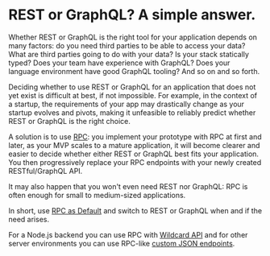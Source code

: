 # REST or GraphQL? A simple answer.

Whether REST or GraphQL is the right tool for your application depends on many factors:
do you need third parties to be able to access your data?
What are third parties going to do with your data?
Is your stack statically typed?
Does your team have experience with GraphQL?
Does your language environment have good GraphQL tooling?
And so on and so forth.

Deciding whether to use REST or GraphQL for an application that does not yet exist is difficult at best, if not impossible.
For example,
in the context of a startup,
the requirements of your app may drastically change as your startup evolves and pivots,
making it unfeasible to reliably predict whether REST or GraphQL is the right choice.

A solution is to use [RPC](/docs/what-is-rpc.md#what-is-rpc):
you implement your prototype with RPC at first and later,
as your MVP scales to a mature application,
it will become clearer and easier to decide
whether either REST or GraphQL best fits your application.
You then progressively replace your RPC endpoints with your newly created RESTful/GraphQL API.

It may also happen that you won't even need REST nor GraphQL:
RPC is often enough for small to medium-sized applications.

In short,
use [RPC as Default](/docs/blog/rpc-as-default.md#rpc-as-default) and
switch to REST or GraphQL when and if the need arises.

For a Node.js backend you can use RPC with
[Wildcard API](https://github.com/reframejs/wildcard-api#readme)
and for other server environments
you can use RPC-like [custom JSON endpoints](/docs/blog/rest-rpc.md#custom-json-endpoints).

